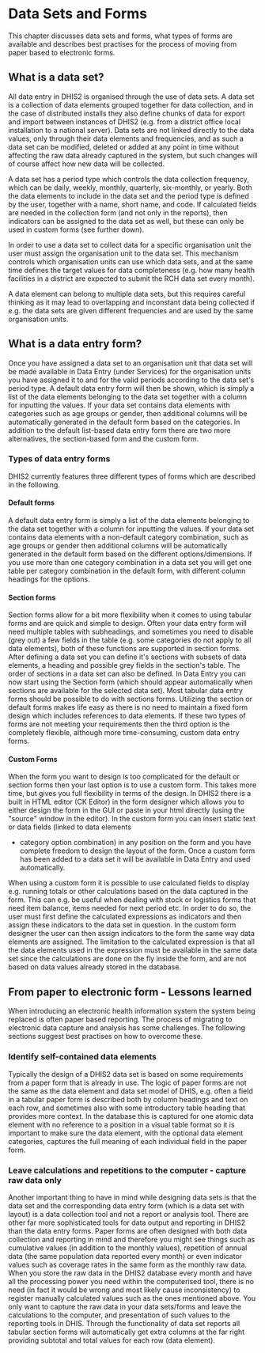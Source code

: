 # Data Sets and Forms

This chapter discusses data sets and forms, what types of forms are
available and describes best practises for the process of moving from
paper based to electronic forms.

## What is a data set?

All data entry in DHIS2 is organised through the use of data sets. A
data set is a collection of data elements grouped together for data
collection, and in the case of distributed installs they also define
chunks of data for export and import between instances of DHIS2 (e.g.
from a district office local installation to a national server). Data
sets are not linked directly to the data values, only through their data
elements and frequencies, and as such a data set can be modified,
deleted or added at any point in time without affecting the raw data
already captured in the system, but such changes will of course affect
how new data will be collected.

A data set has a period type which controls the data collection
frequency, which can be daily, weekly, monthly, quarterly, six-monthly,
or yearly. Both the data elements to include in the data set and the
period type is defined by the user, together with a name, short name,
and code. If calculated fields are needed in the collection form (and
not only in the reports), then indicators can be assigned to the data
set as well, but these can only be used in custom forms (see further
down).

In order to use a data set to collect data for a specific organisation
unit the user must assign the organisation unit to the data set. This
mechanism controls which organisation units can use which data sets, and
at the same time defines the target values for data completeness (e.g.
how many health facilities in a district are expected to submit the RCH
data set every month).

A data element can belong to multiple data sets, but this requires
careful thinking as it may lead to overlapping and inconstant data being
collected if e.g. the data sets are given different frequencies and are
used by the same organisation units.

## What is a data entry form?

Once you have assigned a data set to an organisation unit that data set
will be made available in Data Entry (under Services) for the
organisation units you have assigned it to and for the valid periods
according to the data set's period type. A default data entry form will
then be shown, which is simply a list of the data elements belonging to
the data set together with a column for inputting the values. If your
data set contains data elements with categories such as age groups or
gender, then additional columns will be automatically generated in the
default form based on the categories. In addition to the default
list-based data entry form there are two more alternatives, the
section-based form and the custom form.

### Types of data entry forms

DHIS2 currently features three different types of forms which are
described in the following.

#### Default forms

A default data entry form is simply a list of the data elements
belonging to the data set together with a column for inputting the
values. If your data set contains data elements with a non-default
category combination, such as age groups or gender then additional
columns will be automatically generated in the default form based on the
different options/dimensions. If you use more than one category
combination in a data set you will get one table per category
combination in the default form, with different column headings for the
options.

#### Section forms

Section forms allow for a bit more flexibility when it comes to using
tabular forms and are quick and simple to design. Often your data entry
form will need multiple tables with subheadings, and sometimes you need
to disable (grey out) a few fields in the table (e.g. some categories do
not apply to all data elements), both of these functions are supported
in section forms. After defining a data set you can define it's sections
with subsets of data elements, a heading and possible grey fields in the
section's table. The order of sections in a data set can also be
defined. In Data Entry you can now start using the Section form (which
should appear automatically when sections are available for the selected
data set). Most tabular data entry forms should be possible to do with
sections forms. Utilizing the section or default forms makes life easy
as there is no need to maintain a fixed form design which includes
references to data elements. If these two types of forms are not meeting
your requirements then the third option is the completely flexible,
although more time-consuming, custom data entry forms.

#### Custom Forms

When the form you want to design is too complicated for the default or
section forms then your last option is to use a custom form. This takes
more time, but gives you full flexibility in terms of the design. In
DHIS2 there is a built in HTML editor (CK Editor) in the form designer
which allows you to either design the form in the GUI or paste in your
html directly (using the "source" window in the editor). In the custom
form you can insert static text or data fields (linked to data elements
+ category option combination) in any position on the form and you have
complete freedom to design the layout of the form. Once a custom form
has been added to a data set it will be available in Data Entry and used
automatically.

When using a custom form it is possible to use calculated fields to
display e.g. running totals or other calculations based on the data
captured in the form. This can e.g. be useful when dealing with stock or
logistics forms that need item balance, items needed for next period
etc. In order to do so, the user must first define the calculated
expressions as indicators and then assign these indicators to the data
set in question. In the custom form designer the user can then assign
indicators to the form the same way data elements are assigned. The
limitation to the calculated expression is that all the data elements
used in the expression must be available in the same data set since the
calculations are done on the fly inside the form, and are not based on
data values already stored in the database.

## From paper to electronic form - Lessons learned

When introducing an electronic health information system the system
being replaced is often paper based reporting. The process of migrating
to electronic data capture and analysis has some challenges. The
following sections suggest best practises on how to overcome these.

### Identify self-contained data elements

Typically the design of a DHIS2 data set is based on some requirements
from a paper form that is already in use. The logic of paper forms are
not the same as the data element and data set model of DHIS, e.g. often
a field in a tabular paper form is described both by column headings and
text on each row, and sometimes also with some introductory table
heading that provides more context. In the database this is captured for
one atomic data element with no reference to a position in a visual
table format so it is important to make sure the data element, with the
optional data element categories, captures the full meaning of each
individual field in the paper
form.

### Leave calculations and repetitions to the computer - capture raw data only

Another important thing to have in mind while designing data sets is
that the data set and the corresponding data entry form (which is a data
set with layout) is a data collection tool and not a report or analysis
tool. There are other far more sophisticated tools for data output and
reporting in DHIS2 than the data entry forms. Paper forms are often
designed with both data collection and reporting in mind and therefore
you might see things such as cumulative values (in addition to the
monthly values), repetition of annual data (the same population data
reported every month) or even indicator values such as coverage rates in
the same form as the monthly raw data. When you store the raw data in
the DHIS2 database every month and have all the processing power you
need within the computerised tool, there is no need (in fact it would be
wrong and most likely cause inconsistency) to register manually
calculated values such as the ones mentioned above. You only want to
capture the raw data in your data sets/forms and leave the calculations
to the computer, and presentation of such values to the reporting tools
in DHIS. Through the functionality of data set reports all tabular
section forms will automatically get extra columns at the far right
providing subtotal and total values for each row (data element).

